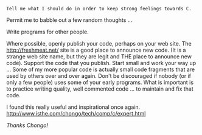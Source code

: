 `Tell me what I should do in order to keep strong feelings towards C.`

Permit me to babble out a few random thoughts ...

Write programs for other people.

Where possible, openly publish your code, perhaps on your web site. The
http://freshmeat.net/ site is a good place to announce new code. (It is a
strange web site name, but they are legit and THE place to announce new code).
Support the code that you publish.  Start small and work your way up ... Some of
my more popular code is actually small code fragments that are used by others
over and over again.  Don't be discouraged if nobody (or if only a few people)
uses some of your early programs. What is important is to practice writing
quality, well commented code ... to maintain and fix that code.

I found this really useful and inspirational once again.
http://www.isthe.com/chongo/tech/comp/c/expert.html

_Thanks Chongo!_